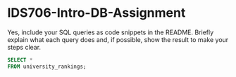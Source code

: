 # IDS706-Intro-DB-Assignment

Yes, include your SQL queries as code snippets in the README. Briefly explain what each query does and, if possible, show the result to make your steps clear.

```sql
SELECT *
FROM university_rankings;
```